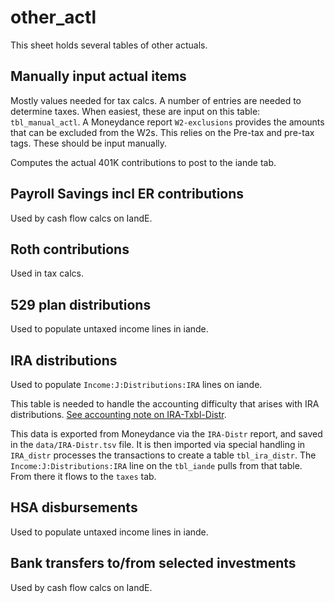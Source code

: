 # other_actl

This sheet holds several tables of other actuals.

## Manually input actual items

Mostly values needed for tax calcs. A number of entries are needed to determine taxes.  When easiest, these are input on this table: `tbl_manual_actl`. A Moneydance report `W2-exclusions` provides the amounts that can be excluded from the W2s.  This relies on the Pre-tax and pre-tax tags. These should be input manually.

Computes the actual 401K contributions to post to the iande tab.

## Payroll Savings incl ER contributions

Used by cash flow calcs on IandE.

## Roth contributions

Used in tax calcs.

## 529 plan distributions

Used to populate untaxed income lines in iande.

## IRA distributions

Used to populate `Income:J:Distributions:IRA` lines on iande.

This table is needed to handle the accounting difficulty that arises with IRA distributions.  [See accounting note on IRA-Txbl-Distr](../accounting.md#iras).

This data is exported from Moneydance via the `IRA-Distr` report, and saved in the `data/IRA-Distr.tsv` file. It is then imported via special handling in `IRA_distr` processes the transactions to create a table `tbl_ira_distr`. The  `Income:J:Distributions:IRA`  line on the `tbl_iande` pulls from that table.  From there it flows to the `taxes` tab.  

## HSA disbursements

Used to populate untaxed income lines in iande.

## Bank transfers to/from selected investments

Used by cash flow calcs on IandE.


